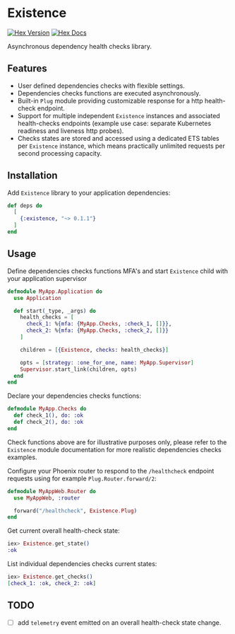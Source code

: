 # Existence

[![Hex Version](https://img.shields.io/hexpm/v/existence)](https://hex.pm/packages/existence)
[![Hex Docs](https://img.shields.io/badge/hex-docs-lightgreen)](https://hexdocs.pm/existence)

Asynchronous dependency health checks library.

## Features
* User defined dependencies checks with flexible settings.
* Dependencies checks functions are executed asynchronously.
* Built-in `Plug` module providing customizable response for a http health-check endpoint.
* Support for multiple independent `Existence` instances and associated health-checks
  endpoints (example use case: separate Kubernetes readiness and liveness http probes).
* Checks states are stored and accessed using a dedicated ETS tables per `Existence` instance,
  which means practically unlimited requests per second processing capacity.

## Installation
Add `Existence` library to your application dependencies:
```elixir
def deps do
  [
    {:existence, "~> 0.1.1"}
  ]
end
```

## Usage
Define dependencies checks functions MFA's and start `Existence` child with your application
supervisor
```elixir
defmodule MyApp.Application do
  use Application

  def start(_type, _args) do
    health_checks = [
      check_1: %{mfa: {MyApp.Checks, :check_1, []}},
      check_2: %{mfa: {MyApp.Checks, :check_2, []}}
    ]

    children = [{Existence, checks: health_checks}]

    opts = [strategy: :one_for_one, name: MyApp.Supervisor]
    Supervisor.start_link(children, opts)
  end
end
```

Declare your dependencies checks functions:
```elixir
defmodule MyApp.Checks do
  def check_1(), do: :ok
  def check_2(), do: :ok
end
```

Check functions above are for illustrative purposes only, please refer to the `Existence` module
documentation for more realistic dependencies checks examples.

Configure your Phoenix router to respond to the `/healthcheck` endpoint requests using for example
`Plug.Router.forward/2`:
```elixir
defmodule MyAppWeb.Router do
  use MyAppWeb, :router

  forward("/healthcheck", Existence.Plug)
end
```

Get current overall health-check state:
```elixir
iex> Existence.get_state()
:ok
```

List individual dependencies checks current states:
```elixir
iex> Existence.get_checks()
[check_1: :ok, check_2: :ok]
```

## TODO
- [ ] add `telemetry` event emitted on an overall health-check state change.

